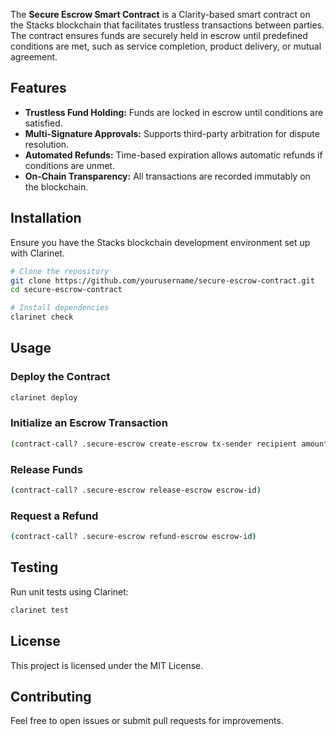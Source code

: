 The **Secure Escrow Smart Contract** is a Clarity-based smart contract on the Stacks blockchain that facilitates trustless transactions between parties. The contract ensures funds are securely held in escrow until predefined conditions are met, such as service completion, product delivery, or mutual agreement.

## Features
- **Trustless Fund Holding:** Funds are locked in escrow until conditions are satisfied.
- **Multi-Signature Approvals:** Supports third-party arbitration for dispute resolution.
- **Automated Refunds:** Time-based expiration allows automatic refunds if conditions are unmet.
- **On-Chain Transparency:** All transactions are recorded immutably on the blockchain.

## Installation
Ensure you have the Stacks blockchain development environment set up with Clarinet.

```sh
# Clone the repository
git clone https://github.com/yourusername/secure-escrow-contract.git
cd secure-escrow-contract

# Install dependencies
clarinet check
```

## Usage
### Deploy the Contract
```sh
clarinet deploy
```

### Initialize an Escrow Transaction
```sh
(contract-call? .secure-escrow create-escrow tx-sender recipient amount expiration-time)
```

### Release Funds
```sh
(contract-call? .secure-escrow release-escrow escrow-id)
```

### Request a Refund
```sh
(contract-call? .secure-escrow refund-escrow escrow-id)
```

## Testing
Run unit tests using Clarinet:
```sh
clarinet test
```

## License
This project is licensed under the MIT License.

## Contributing
Feel free to open issues or submit pull requests for improvements.



